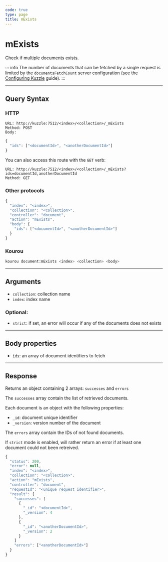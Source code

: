 ```yaml
---
code: true
type: page
title: mExists
---
```


# mExists

<SinceBadge version="auto-version"/>

Check if multiple documents exists.

::: info
The number of documents that can be fetched by a single request is limited by the `documentsFetchCount` server configuration (see the [Configuring Kuzzle](/core/2/guides/advanced/configuration) guide).
:::

---

## Query Syntax

### HTTP

```http
URL: http://kuzzle:7512/<index>/<collection>/_mExists
Method: POST
Body:
```

```js
{
  "ids": ["<documentId>", "<anotherDocumentId>"]
}
```

You can also access this route with the `GET` verb:

```http
URL: http://kuzzle:7512/<index>/<collection>/_mExists?ids=documentId,anotherDocumentId
Method: GET
```

### Other protocols

```js
{
  "index": "<index>",
  "collection": "<collection>",
  "controller": "document",
  "action": "mExists",
  "body": {
    "ids": ["<documentId>", "<anotherDocumentId>"]
  }
}
```

### Kourou

```bash
kourou document:mExists <index> <collection> <body>
```

---

## Arguments

- `collection`: collection name
- `index`: index name

### Optional:

- `strict`: if set, an error will occur if any of the documents does not exists

---

## Body properties

- `ids`: an array of document identifiers to fetch

---

## Response

Returns an object containing 2 arrays: `successes` and `errors`

The `successes` array contain the list of retrieved documents.

Each document is an object with the following properties:

- `_id`: document unique identifier
- `_version`: version number of the document

The `errors` array contain the IDs of not found documents.

If `strict` mode is enabled, will rather return an error if at least one document could not been retreived.

```js
{
  "status": 200,
  "error": null,
  "index": "<index>",
  "collection": "<collection>",
  "action": "mExists",
  "controller": "document",
  "requestId": "<unique request identifier>",
  "result": {
    "successes": [
      {
        "_id": "<documentId>",
        "_version": 4
      },
      {
        "_id": "<anotherDocumentId>",
        "_version": 2
      }
    ]
    "errors": ["<anotherDocumentId>"]
  }
}
```
